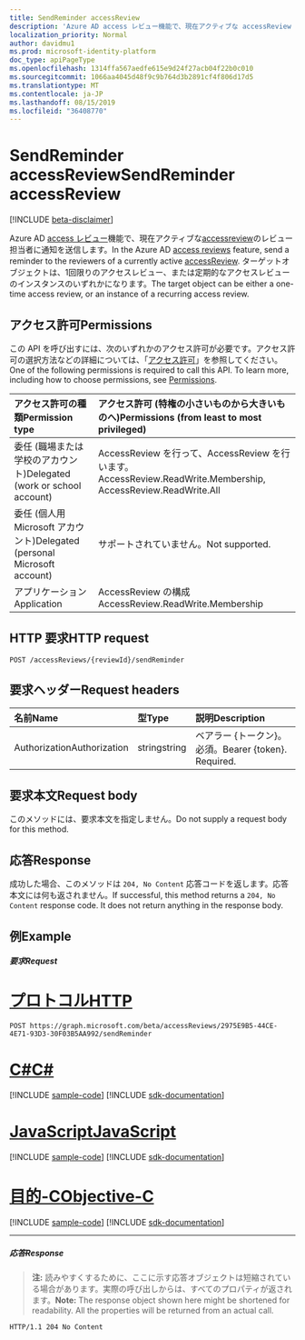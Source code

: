 ```yaml
---
title: SendReminder accessReview
description: 'Azure AD access レビュー機能で、現在アクティブな accessReview のレビュー担当者に通知を送信します。  ターゲットオブジェクトは、1回限りのアクセスレビュー、または定期的なアクセスレビューのインスタンスのいずれかになります。 '
localization_priority: Normal
author: davidmu1
ms.prod: microsoft-identity-platform
doc_type: apiPageType
ms.openlocfilehash: 1314ffa567aedfe615e9d24f27acb04f22b0c010
ms.sourcegitcommit: 1066aa4045d48f9c9b764d3b2891cf4f806d17d5
ms.translationtype: MT
ms.contentlocale: ja-JP
ms.lasthandoff: 08/15/2019
ms.locfileid: "36408770"
---
```

# <a name="sendreminder-accessreview"></a><span data-ttu-id="d0ddc-104">SendReminder accessReview</span><span class="sxs-lookup"><span data-stu-id="d0ddc-104">SendReminder accessReview</span></span>

[!INCLUDE [beta-disclaimer](../../includes/beta-disclaimer.md)]

<span data-ttu-id="d0ddc-105">Azure AD [access レビュー](../resources/accessreviews-root.md)機能で、現在アクティブな[accessreview](../resources/accessreview.md)のレビュー担当者に通知を送信します。</span><span class="sxs-lookup"><span data-stu-id="d0ddc-105">In the Azure AD [access reviews](../resources/accessreviews-root.md) feature, send a reminder to the reviewers of a currently active [accessReview](../resources/accessreview.md).</span></span>  <span data-ttu-id="d0ddc-106">ターゲットオブジェクトは、1回限りのアクセスレビュー、または定期的なアクセスレビューのインスタンスのいずれかになります。</span><span class="sxs-lookup"><span data-stu-id="d0ddc-106">The target object can be either a one-time access review, or an instance of a recurring access review.</span></span> 

## <a name="permissions"></a><span data-ttu-id="d0ddc-107">アクセス許可</span><span class="sxs-lookup"><span data-stu-id="d0ddc-107">Permissions</span></span>
<span data-ttu-id="d0ddc-p103">この API を呼び出すには、次のいずれかのアクセス許可が必要です。アクセス許可の選択方法などの詳細については、「[アクセス許可](/graph/permissions-reference)」を参照してください。</span><span class="sxs-lookup"><span data-stu-id="d0ddc-p103">One of the following permissions is required to call this API. To learn more, including how to choose permissions, see [Permissions](/graph/permissions-reference).</span></span>

|<span data-ttu-id="d0ddc-110">アクセス許可の種類</span><span class="sxs-lookup"><span data-stu-id="d0ddc-110">Permission type</span></span>                        | <span data-ttu-id="d0ddc-111">アクセス許可 (特権の小さいものから大きいものへ)</span><span class="sxs-lookup"><span data-stu-id="d0ddc-111">Permissions (from least to most privileged)</span></span>              |
|:--------------------------------------|:---------------------------------------------------------|
|<span data-ttu-id="d0ddc-112">委任 (職場または学校のアカウント)</span><span class="sxs-lookup"><span data-stu-id="d0ddc-112">Delegated (work or school account)</span></span>     | <span data-ttu-id="d0ddc-113">AccessReview を行って、AccessReview を行います。</span><span class="sxs-lookup"><span data-stu-id="d0ddc-113">AccessReview.ReadWrite.Membership, AccessReview.ReadWrite.All</span></span> |
|<span data-ttu-id="d0ddc-114">委任 (個人用 Microsoft アカウント)</span><span class="sxs-lookup"><span data-stu-id="d0ddc-114">Delegated (personal Microsoft account)</span></span> | <span data-ttu-id="d0ddc-115">サポートされていません。</span><span class="sxs-lookup"><span data-stu-id="d0ddc-115">Not supported.</span></span> |
|<span data-ttu-id="d0ddc-116">アプリケーション</span><span class="sxs-lookup"><span data-stu-id="d0ddc-116">Application</span></span>                            | <span data-ttu-id="d0ddc-117">AccessReview の構成</span><span class="sxs-lookup"><span data-stu-id="d0ddc-117">AccessReview.ReadWrite.Membership</span></span> |

## <a name="http-request"></a><span data-ttu-id="d0ddc-118">HTTP 要求</span><span class="sxs-lookup"><span data-stu-id="d0ddc-118">HTTP request</span></span>
<!-- { "blockType": "ignored" } -->
```http
POST /accessReviews/{reviewId}/sendReminder
```
## <a name="request-headers"></a><span data-ttu-id="d0ddc-119">要求ヘッダー</span><span class="sxs-lookup"><span data-stu-id="d0ddc-119">Request headers</span></span>
| <span data-ttu-id="d0ddc-120">名前</span><span class="sxs-lookup"><span data-stu-id="d0ddc-120">Name</span></span>         | <span data-ttu-id="d0ddc-121">型</span><span class="sxs-lookup"><span data-stu-id="d0ddc-121">Type</span></span>        | <span data-ttu-id="d0ddc-122">説明</span><span class="sxs-lookup"><span data-stu-id="d0ddc-122">Description</span></span> |
|:-------------|:------------|:------------|
| <span data-ttu-id="d0ddc-123">Authorization</span><span class="sxs-lookup"><span data-stu-id="d0ddc-123">Authorization</span></span> | <span data-ttu-id="d0ddc-124">string</span><span class="sxs-lookup"><span data-stu-id="d0ddc-124">string</span></span> | <span data-ttu-id="d0ddc-p104">ベアラー \{トークン\}。必須。</span><span class="sxs-lookup"><span data-stu-id="d0ddc-p104">Bearer \{token\}. Required.</span></span> |

## <a name="request-body"></a><span data-ttu-id="d0ddc-127">要求本文</span><span class="sxs-lookup"><span data-stu-id="d0ddc-127">Request body</span></span>
<span data-ttu-id="d0ddc-128">このメソッドには、要求本文を指定しません。</span><span class="sxs-lookup"><span data-stu-id="d0ddc-128">Do not supply a request body for this method.</span></span>


## <a name="response"></a><span data-ttu-id="d0ddc-129">応答</span><span class="sxs-lookup"><span data-stu-id="d0ddc-129">Response</span></span>
<span data-ttu-id="d0ddc-p105">成功した場合、このメソッドは `204, No Content` 応答コードを返します。応答本文には何も返されません。</span><span class="sxs-lookup"><span data-stu-id="d0ddc-p105">If successful, this method returns a `204, No Content` response code. It does not return anything in the response body.</span></span>

## <a name="example"></a><span data-ttu-id="d0ddc-132">例</span><span class="sxs-lookup"><span data-stu-id="d0ddc-132">Example</span></span>
##### <a name="request"></a><span data-ttu-id="d0ddc-133">要求</span><span class="sxs-lookup"><span data-stu-id="d0ddc-133">Request</span></span>

# <a name="httptabhttp"></a>[<span data-ttu-id="d0ddc-134">プロトコル</span><span class="sxs-lookup"><span data-stu-id="d0ddc-134">HTTP</span></span>](#tab/http)
<!-- {
  "blockType": "request",
  "name": "sendReminder_accessReview"
}-->
```http
POST https://graph.microsoft.com/beta/accessReviews/2975E9B5-44CE-4E71-93D3-30F03B5AA992/sendReminder
```
# <a name="ctabcsharp"></a>[<span data-ttu-id="d0ddc-135">C#</span><span class="sxs-lookup"><span data-stu-id="d0ddc-135">C#</span></span>](#tab/csharp)
[!INCLUDE [sample-code](../includes/snippets/csharp/sendreminder-accessreview-csharp-snippets.md)]
[!INCLUDE [sdk-documentation](../includes/snippets/snippets-sdk-documentation-link.md)]

# <a name="javascripttabjavascript"></a>[<span data-ttu-id="d0ddc-136">JavaScript</span><span class="sxs-lookup"><span data-stu-id="d0ddc-136">JavaScript</span></span>](#tab/javascript)
[!INCLUDE [sample-code](../includes/snippets/javascript/sendreminder-accessreview-javascript-snippets.md)]
[!INCLUDE [sdk-documentation](../includes/snippets/snippets-sdk-documentation-link.md)]

# <a name="objective-ctabobjc"></a>[<span data-ttu-id="d0ddc-137">目的-C</span><span class="sxs-lookup"><span data-stu-id="d0ddc-137">Objective-C</span></span>](#tab/objc)
[!INCLUDE [sample-code](../includes/snippets/objc/sendreminder-accessreview-objc-snippets.md)]
[!INCLUDE [sdk-documentation](../includes/snippets/snippets-sdk-documentation-link.md)]

---

##### <a name="response"></a><span data-ttu-id="d0ddc-138">応答</span><span class="sxs-lookup"><span data-stu-id="d0ddc-138">Response</span></span>
><span data-ttu-id="d0ddc-p106">**注:** 読みやすくするために、ここに示す応答オブジェクトは短縮されている場合があります。実際の呼び出しからは、すべてのプロパティが返されます。</span><span class="sxs-lookup"><span data-stu-id="d0ddc-p106">**Note:** The response object shown here might be shortened for readability. All the properties will be returned from an actual call.</span></span>
<!-- {
  "blockType": "response",
  "truncated": true
} -->
```http
HTTP/1.1 204 No Content
```

<!-- uuid: 8fcb5dbc-d5aa-4681-8e31-b001d5168d79
2017-06-25 00:00:01 UTC -->
<!--
{
  "type": "#page.annotation",
  "description": "SendReminder accessReview",
  "keywords": "",
  "section": "documentation",
  "tocPath": "",
  "suppressions": [
  ]
}
-->
